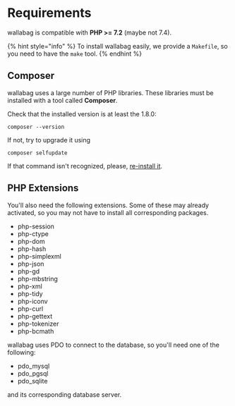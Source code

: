 # Requirements

wallabag is compatible with **PHP >= 7.2** (maybe not 7.4).

{% hint style="info" %}
To install wallabag easily, we provide a `Makefile`, so you need to have the `make` tool.
{% endhint %}

## Composer

wallabag uses a large number of PHP libraries.
These libraries must be installed with a tool called **Composer**.

Check that the installed version is at least the 1.8.0:

    composer --version

If not, try to upgrade it using

    composer selfupdate

If that command isn't recognized, please, [re-install it](https://getcomposer.org/doc/00-intro.md).

## PHP Extensions

You'll also need the following extensions. Some of these may already activated, so you may not have to install all corresponding packages.

-   php-session
-   php-ctype
-   php-dom
-   php-hash
-   php-simplexml
-   php-json
-   php-gd
-   php-mbstring
-   php-xml
-   php-tidy
-   php-iconv
-   php-curl
-   php-gettext
-   php-tokenizer
-   php-bcmath

wallabag uses PDO to connect to the database, so you'll need one of the following:

-   pdo_mysql
-   pdo_pgsql
-   pdo_sqlite

and its corresponding database server.
